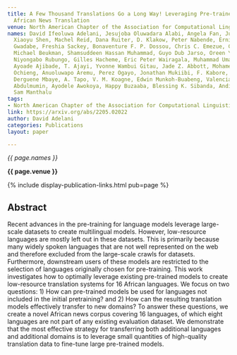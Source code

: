 ```yaml
---
title: A Few Thousand Translations Go a Long Way! Leveraging Pre-trained Models for
  African News Translation
venue: North American Chapter of the Association for Computational Linguistics
names: David Ifeoluwa Adelani, Jesujoba Oluwadara Alabi, Angela Fan, Julia Kreutzer,
  Xiaoyu Shen, Machel Reid, Dana Ruiter, D. Klakow, Peter Nabende, Ernie Chang, T.
  Gwadabe, Freshia Sackey, Bonaventure F. P. Dossou, Chris C. Emezue, Colin Leong,
  Michael Beukman, Shamsuddeen Hassan Muhammad, Guyo Dub Jarso, Oreen Yousuf, Andre
  Niyongabo Rubungo, Gilles Hacheme, Eric Peter Wairagala, Muhammad Umair Nasir, Benjamin
  Ayoade Ajibade, T. Ajayi, Yvonne Wambui Gitau, Jade Z. Abbott, Mohamed Ahmed, Millicent
  Ochieng, Anuoluwapo Aremu, Perez Ogayo, Jonathan Mukiibi, F. Kabore, Godson Kalipe,
  Derguene Mbaye, A. Tapo, V. M. Koagne, Edwin Munkoh-Buabeng, Valencia Wagner, Idris
  Abdulmumin, Ayodele Awokoya, Happy Buzaaba, Blessing K. Sibanda, Andiswa Bukula,
  Sam Manthalu
tags:
- North American Chapter of the Association for Computational Linguistics
link: https://arxiv.org/abs/2205.02022
author: David Adelani
categories: Publications
layout: paper

---
```


*{{ page.names }}*

**{{ page.venue }}**

{% include display-publication-links.html pub=page %}

## Abstract

Recent advances in the pre-training for language models leverage large-scale datasets to create multilingual models. However, low-resource languages are mostly left out in these datasets. This is primarily because many widely spoken languages that are not well represented on the web and therefore excluded from the large-scale crawls for datasets. Furthermore, downstream users of these models are restricted to the selection of languages originally chosen for pre-training. This work investigates how to optimally leverage existing pre-trained models to create low-resource translation systems for 16 African languages. We focus on two questions: 1) How can pre-trained models be used for languages not included in the initial pretraining? and 2) How can the resulting translation models effectively transfer to new domains? To answer these questions, we create a novel African news corpus covering 16 languages, of which eight languages are not part of any existing evaluation dataset. We demonstrate that the most effective strategy for transferring both additional languages and additional domains is to leverage small quantities of high-quality translation data to fine-tune large pre-trained models.